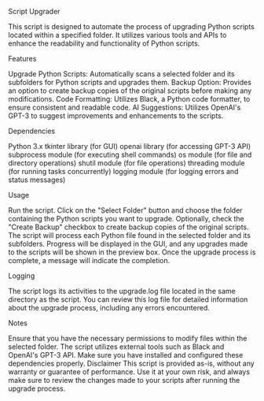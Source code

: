 Script Upgrader

This script is designed to automate the process of upgrading Python scripts located within a specified folder. It utilizes various tools and APIs to enhance the readability and functionality of Python scripts.

Features

Upgrade Python Scripts: Automatically scans a selected folder and its subfolders for Python scripts and upgrades them.
Backup Option: Provides an option to create backup copies of the original scripts before making any modifications.
Code Formatting: Utilizes Black, a Python code formatter, to ensure consistent and readable code.
AI Suggestions: Utilizes OpenAI's GPT-3 to suggest improvements and enhancements to the scripts.

Dependencies

Python 3.x
tkinter library (for GUI)
openai library (for accessing GPT-3 API)
subprocess module (for executing shell commands)
os module (for file and directory operations)
shutil module (for file operations)
threading module (for running tasks concurrently)
logging module (for logging errors and status messages)

Usage

Run the script.
Click on the "Select Folder" button and choose the folder containing the Python scripts you want to upgrade.
Optionally, check the "Create Backup" checkbox to create backup copies of the original scripts.
The script will process each Python file found in the selected folder and its subfolders.
Progress will be displayed in the GUI, and any upgrades made to the scripts will be shown in the preview box.
Once the upgrade process is complete, a message will indicate the completion.

Logging

The script logs its activities to the upgrade.log file located in the same directory as the script. You can review this log file for detailed information about the upgrade process, including any errors encountered.

Notes

Ensure that you have the necessary permissions to modify files within the selected folder.
The script utilizes external tools such as Black and OpenAI's GPT-3 API. Make sure you have installed and configured these dependencies properly.
Disclaimer
This script is provided as-is, without any warranty or guarantee of performance. Use it at your own risk, and always make sure to review the changes made to your scripts after running the upgrade process.
